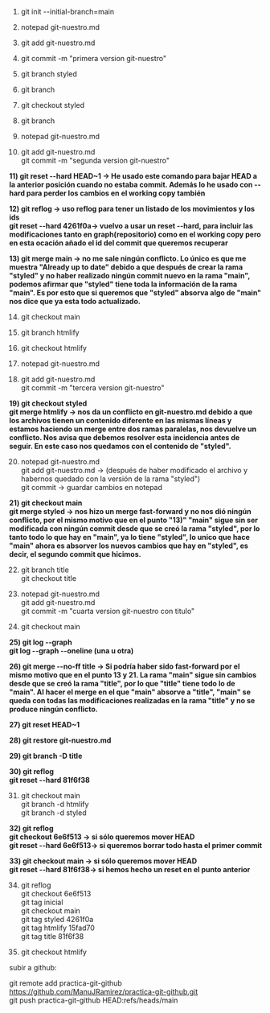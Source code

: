 1)  git init --initial-branch=main <br />

2)  notepad git-nuestro.md <br />

3)  git add git-nuestro.md <br />

4)  git commit -m "primera version git-nuestro"<br />

5)  git branch styled<br />

6)  git branch<br />

7)  git checkout styled<br />

8)  git branch<br />

9)  notepad git-nuestro.md<br />

10) git add git-nuestro.md<br />
    git commit -m "segunda version git-nuestro"<br />

**11) git reset --hard HEAD~1 -> He usado este comando para bajar HEAD a la anterior posición cuando no estaba
commit. Además lo he usado con --hard para perder los cambios en el working copy también**

**12) git reflog -> uso reflog para tener un listado de los movimientos y los ids <br />
    git reset --hard 4261f0a-> vuelvo a usar un reset --hard, para incluir las modificaciones tanto en graph(repositorio)
como en el working copy pero en esta ocación añado el id del commit que queremos recuperar<br />**

**13) git merge main -> no me sale ningún conflicto. Lo único es que me muestra "Already up to date" debido a que
después de crear la rama "styled" y no haber realizado ningún commit nuevo en la rama "main", podemos afirmar que "styled" 
tiene toda la información de la rama "main". Es por esto que si queremos que "styled" absorva algo de "main" nos dice que 
ya esta todo actualizado.<br />**

14) git checkout main<br />

15) git branch htmlify<br />

16) git checkout htmlify<br />

17) notepad git-nuestro.md<br />

18) git add git-nuestro.md<br />
    git commit -m "tercera version git-nuestro"<br />

**19) git checkout styled<br />
    git merge htmlify -> nos da un conflicto en git-nuestro.md debido a que los archivos tienen un contenido 
diferente en las mismas líneas y estamos haciendo un merge entre dos ramas paralelas, nos devuelve un conflicto. 
Nos avisa que debemos resolver esta incidencia antes de seguir. En este caso nos quedamos con el contenido de "styled".<br />**

20) notepad git-nuestro.md<br />
    git add git-nuestro.md -> (después de haber modificado el archivo y habernos quedado con la versión de la rama
"styled")<br />
    git commit -> guardar cambios en notepad<br />

**21) git checkout main<br />
    git merge styled -> nos hizo un merge fast-forward y no nos dió ningún conflicto, por el mismo motivo que en el punto "13)"
"main" sigue sin ser modificada con ningún commit desde que se creó la rama "styled", por lo tanto todo lo que hay en  "main", ya lo tiene
"styled", lo unico que hace "main" ahora es absorver los nuevos cambios que hay en "styled", es decir, el segundo commit que
hicimos.<br />**

22) git branch title<br />
    git checkout title<br />

23) notepad git-nuestro.md<br />
    git add git-nuestro.md<br />
    git commit -m "cuarta version git-nuestro con titulo"<br />

24) git checkout main<br />

**25) git log --graph<br />
    git log --graph --oneline (una u otra)<br />**

**26) git merge --no-ff title -> Si podría haber sido fast-forward por el mismo motivo que en el punto 13 y 21. La rama "main"
sigue sin cambios desde que se creó la rama "title", por lo que "title" tiene todo lo de "main". Al hacer el merge en el que "main"
absorve a "title", "main" se queda con todas las modificaciones realizadas en la rama "title" y no se produce ningún conflicto.<br />**

**27) git reset HEAD~1<br />**

**28) git restore git-nuestro.md<br />**

**29) git branch -D title<br />**

**30) git reflog <br />
    git reset --hard 81f6f38<br />**

31) git checkout main  <br />
    git branch -d htmlify<br />
    git branch -d styled<br />

**32) git reflog<br />
    git checkout 6e6f513 -> si sólo queremos mover HEAD<br />
    git reset --hard 6e6f513-> si queremos borrar todo hasta el primer commit<br />**

**33) git checkout main -> si sólo queremos mover HEAD<br />
    git reset --hard 81f6f38-> si hemos hecho un reset en el punto anterior<br />**

34) git reflog<br />
    git checkout 6e6f513<br />
    git tag inicial<br />
    git checkout main<br />
    git tag styled 4261f0a<br />
    git tag htmlify 15fad70<br />
    git tag title 81f6f38<br />
    
35) git checkout htmlify<br />


subir a github:<br />

git remote add practica-git-github https://github.com/ManuJRamirez/practica-git-github.git<br />
git push practica-git-github HEAD:refs/heads/main<br />
